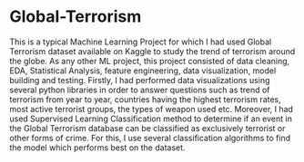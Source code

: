 # Global-Terrorism
This is a typical Machine Learning Project for which I had used Global Terrorism dataset available on Kaggle to study the trend of terrorism around the globe. As any other ML project, this project consisted of data cleaning, EDA, Statistical Analysis, feature engineering, data visualization, model building and testing. Firstly, I had performed data visualizations using several python libraries in order to answer questions such as trend of terrorism from year to year, countries having the highest terrorism rates, most active terrorist groups, the types of weapon used etc. Moreover, I had used Supervised Learning Classification method to determine if an event in the Global Terrorism database can be classified as exclusively terrorist or other forms of crime. For this, I use several classification algorithms to find the model which performs best on the dataset.
